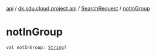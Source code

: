 [api](../../index.md) / [dk.sdu.cloud.project.api](../index.md) / [SearchRequest](index.md) / [notInGroup](./not-in-group.md)

# notInGroup

`val notInGroup: `[`String`](https://kotlinlang.org/api/latest/jvm/stdlib/kotlin/-string/index.html)`?`